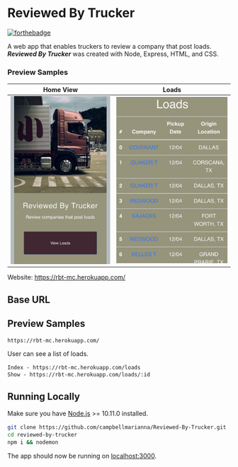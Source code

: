 # Reviewed By Trucker

[![forthebadge](https://forthebadge.com/images/badges/made-with-javascript.svg)](https://forthebadge.com)


A web app that enables truckers to review a company that post loads. **_Reviewed By Trucker_** was created with Node, Express, HTML, and CSS.

### Preview Samples
| Home View | Loads |
| --- | --- |
|![Product Screenshot 1](public/img/screenshot1.jpg) | ![Product Screenshot 2](public/img/screenshot2.jpg) |

Website: https://rbt-mc.herokuapp.com/

## Base URL

## Preview Samples

```
https://rbt-mc.herokuapp.com/
```

User can see a list of loads.

```
Index - https://rbt-mc.herokuapp.com/loads
Show - https://rbt-mc.herokuapp.com/loads/:id
```

## Running Locally
Make sure you have [Node.js](http://nodejs.org/) >= 10.11.0 installed.

```sh
git clone https://github.com/campbellmarianna/Reviewed-By-Trucker.git
cd reviewed-by-trucker
npm i && nodemon
```

The app should now be running on [localhost:3000](http://localhost:3000/).
